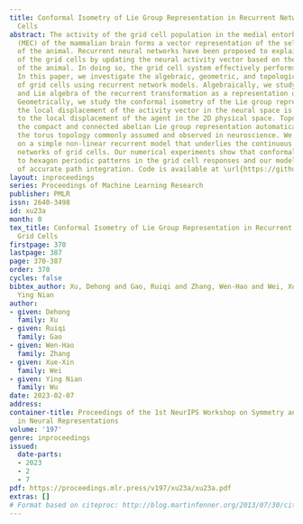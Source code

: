 ```yaml
---
title: Conformal Isometry of Lie Group Representation in Recurrent Network of Grid
  Cells
abstract: The activity of the grid cell population in the medial entorhinal cortex
  (MEC) of the mammalian brain forms a vector representation of the self-position
  of the animal. Recurrent neural networks have been proposed to explain the properties
  of the grid cells by updating the neural activity vector based on the velocity input
  of the animal. In doing so, the grid cell system effectively performs path integration.
  In this paper, we investigate the algebraic, geometric, and topological properties
  of grid cells using recurrent network models. Algebraically, we study the Lie group
  and Lie algebra of the recurrent transformation as a representation of self-motion.
  Geometrically, we study the conformal isometry of the Lie group representation where
  the local displacement of the activity vector in the neural space is proportional
  to the local displacement of the agent in the 2D physical space. Topologically,
  the compact and connected abelian Lie group representation automatically leads to
  the torus topology commonly assumed and observed in neuroscience. We then focus
  on a simple non-linear recurrent model that underlies the continuous attractor neural
  networks of grid cells. Our numerical experiments show that conformal isometry leads
  to hexagon periodic patterns in the grid cell responses and our model is capable
  of accurate path integration. Code is available at \url{https://github.com/DehongXu/grid-cell-rnn}.
layout: inproceedings
series: Proceedings of Machine Learning Research
publisher: PMLR
issn: 2640-3498
id: xu23a
month: 0
tex_title: Conformal Isometry of Lie Group Representation in Recurrent Network of
  Grid Cells
firstpage: 370
lastpage: 387
page: 370-387
order: 370
cycles: false
bibtex_author: Xu, Dehong and Gao, Ruiqi and Zhang, Wen-Hao and Wei, Xue-Xin and Wu,
  Ying Nian
author:
- given: Dehong
  family: Xu
- given: Ruiqi
  family: Gao
- given: Wen-Hao
  family: Zhang
- given: Xue-Xin
  family: Wei
- given: Ying Nian
  family: Wu
date: 2023-02-07
address:
container-title: Proceedings of the 1st NeurIPS Workshop on Symmetry and Geometry
  in Neural Representations
volume: '197'
genre: inproceedings
issued:
  date-parts:
  - 2023
  - 2
  - 7
pdf: https://proceedings.mlr.press/v197/xu23a/xu23a.pdf
extras: []
# Format based on citeproc: http://blog.martinfenner.org/2013/07/30/citeproc-yaml-for-bibliographies/
---
```

